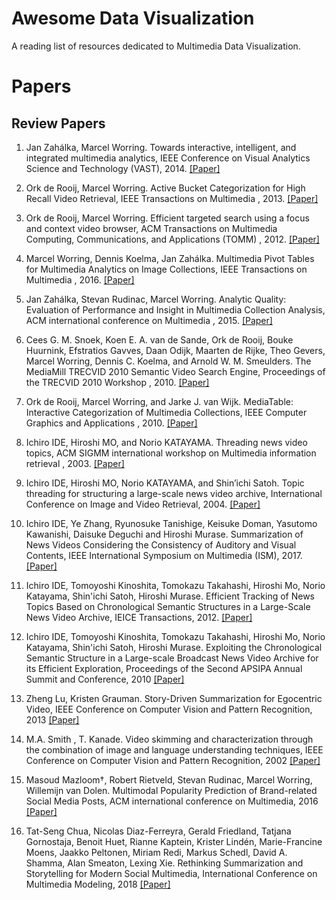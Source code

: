 # Awesome Data Visualization

A reading list of resources dedicated to Multimedia Data Visualization.



# Papers
## Review Papers
1. Jan Zahálka, Marcel Worring. Towards interactive, intelligent, and integrated multimedia analytics, IEEE Conference on Visual Analytics Science and Technology (VAST), 2014. [[Paper]](https://ieeexplore.ieee.org/document/7042476)

2. Ork de Rooij, Marcel Worring. Active Bucket Categorization for High Recall Video Retrieval, IEEE Transactions on Multimedia , 2013. [[Paper]](https://ieeexplore.ieee.org/document/6403551)

3. Ork de Rooij, Marcel Worring. Efficient targeted search using a focus and context video browser, ACM Transactions on Multimedia Computing, Communications, and Applications (TOMM) , 2012. [[Paper]](https://dl.acm.org/citation.cfm?id=2379793)

4. Marcel Worring, Dennis Koelma, Jan Zahálka. Multimedia Pivot Tables for Multimedia Analytics on Image Collections, IEEE Transactions on Multimedia , 2016. [[Paper]](https://ieeexplore.ieee.org/abstract/document/7579240)

5. Jan Zahálka,	Stevan Rudinac, Marcel Worring. Analytic Quality: Evaluation of Performance and Insight in Multimedia Collection Analysis, ACM international conference on Multimedia , 2015. [[Paper]](https://dl.acm.org/citation.cfm?id=2806279)

6. Cees G. M. Snoek, Koen E. A. van de Sande, Ork de Rooij, Bouke Huurnink, Efstratios Gavves, Daan Odijk, Maarten de Rijke, Theo Gevers, Marcel Worring, Dennis C. Koelma, and Arnold W. M. Smeulders. The MediaMill TRECVID 2010 Semantic Video Search Engine, Proceedings of the TRECVID 2010 Workshop , 2010. [[Paper]](https://www.koen.me/research/pub/snoek-trecvid2010.pdf)

7. Ork de Rooij, Marcel Worring, and Jarke J. van Wijk. MediaTable: Interactive Categorization of Multimedia Collections, IEEE Computer Graphics and Applications , 2010. [[Paper]](https://ieeexplore.ieee.org/document/5473200)

8. Ichiro IDE, Hiroshi MO, and Norio KATAYAMA. Threading news video topics, ACM SIGMM international workshop on Multimedia information retrieval , 2003. [[Paper]](https://dl.acm.org/citation.cfm?id=973264.973301)

9. Ichiro IDE, Hiroshi MO, Norio KATAYAMA, and Shin’ichi Satoh. Topic threading for structuring a large-scale news video archive, International Conference on Image and Video Retrieval, 2004. [[Paper]](https://link.springer.com/chapter/10.1007/978-3-540-27814-6_18)

10. Ichiro IDE, Ye Zhang, Ryunosuke Tanishige, Keisuke Doman, Yasutomo Kawanishi, Daisuke Deguchi and Hiroshi Murase. Summarization of News Videos Considering the Consistency of Auditory and Visual Contents, IEEE International Symposium on Multimedia (ISM), 2017. [[Paper]](https://ieeexplore.ieee.org/document/8241599)

11. Ichiro IDE, Tomoyoshi Kinoshita, Tomokazu Takahashi, Hiroshi Mo, Norio Katayama, Shin'ichi Satoh, Hiroshi Murase. Efficient Tracking of News Topics Based on Chronological Semantic Structures in a Large-Scale News Video Archive, IEICE Transactions, 2012. [[Paper]](https://pdfs.semanticscholar.org/8046/f02b344ed8f700591ddb44f9c9842825cb85.pdf?_ga=2.103957000.924792512.1548083381-1884175352.1544621100)

12. Ichiro IDE, Tomoyoshi Kinoshita, Tomokazu Takahashi, Hiroshi Mo, Norio Katayama, Shin'ichi Satoh, Hiroshi Murase. Exploiting the Chronological Semantic Structure in a Large-scale Broadcast News Video Archive for its Efficient Exploration, Proceedings of the Second APSIPA Annual Summit and Conference, 2010 [[Paper]](http://toriwaki.nuie.nagoya-u.ac.jp/~ide/res/paper/E10-conference-ide-3pub.pdf)

13. Zheng Lu, Kristen Grauman. Story-Driven Summarization for Egocentric Video, IEEE Conference on Computer Vision and Pattern Recognition, 2013 [[Paper]](https://ieeexplore.ieee.org/stamp/stamp.jsp?tp=&arnumber=6619194)

14. M.A. Smith , T. Kanade. Video skimming and characterization through the combination of image and language understanding techniques, IEEE Conference on Computer Vision and Pattern Recognition, 2002 [[Paper]](https://ieeexplore.ieee.org/stamp/stamp.jsp?tp=&arnumber=6619194)

15. Masoud Mazloom†,  Robert Rietveld,  Stevan Rudinac, Marcel Worring,  Willemijn van Dolen. Multimodal Popularity Prediction of Brand-related Social Media Posts, ACM international conference on Multimedia, 2016 [[Paper]](https://staff.science.uva.nl/m.mazloom/Papers/mazloom-ACM-MM-2016.pdf)

16. Tat-Seng Chua, Nicolas Diaz-Ferreyra, Gerald Friedland, Tatjana Gornostaja, Benoit Huet, Rianne Kaptein, Krister Lindén, Marie-Francine Moens, Jaakko Peltonen, Miriam Redi, Markus Schedl, David A. Shamma, Alan Smeaton, Lexing Xie. Rethinking Summarization and Storytelling for Modern Social Multimedia, International Conference on Multimedia Modeling, 2018 [[Paper]](https://link.springer.com/chapter/10.1007/978-3-319-73603-7_51)
